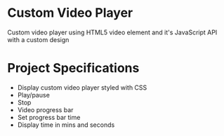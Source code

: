 # Custom Video Player

Custom video player using HTML5 video element and it's JavaScript API with a custom design

# Project Specifications

-   Display custom video player styled with CSS
-   Play/pause
-   Stop
-   Video progress bar
-   Set progress bar time
-   Display time in mins and seconds
